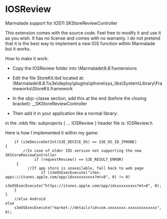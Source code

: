 # IOSReview
Marmalade support for IOS11 SKStoreReviewController 

This extension comes with the source code. Feel free to modify it and use it as you wish. It has no license and comes with no warranty.
I do not pretend that it is the best way to implement a new IOS function within Marmalade but it works.

How to make it work:

- Copy the IOSReview folder into \Marmalade\8.8.1\extensions
- Edit the file StoreKit.tbd located at:
    \Marmalade\8.8.1\s3e\deploy\plugins\iphone\sys_libs\System\Library\Frameworks\StoreKit.framework
- In the objc-classe section, add this at the end (before the closing bracket):
    ,_SKStoreReviewController

- Then add it in your application like a normal library:

in the .mkb file:
subprojects
{
  ...
	IOSReview
}
header file is: IOSReview.h

Here is how I implemented it within my game:

        if (s3eDeviceGetInt(S3E_DEVICE_OS) == S3E_OS_ID_IPHONE)
	{
            //In case of older IOS version not supporting the new SKStoreReviewController
                 if (requestReview() == S3E_RESULT_ERROR)
		 {
              //If app store is unavailable, fall back to web page
              		if (s3eOSExecExecute("itms-apps://itunes.apple.com/app/idxxxxxxxxxx?mt=8", 0) != 0)
                		s3eOSExecExecute("https://itunes.apple.com/app/idxxxxxxxxxx?mt=8", 0);
		}
	}
        //else Android
	else 
	    s3eOSExecExecute("market://details?id=com.xxxxxxxx.xxxxxxxxxxxxx", 0);
